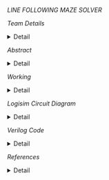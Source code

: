 *LINE* *FOLLOWING* *MAZE* *SOLVER*

*Team* *Details*
<details>
<summary>Detail</summary>
           
Semester : 3rd Sem B.Tech CSE

Section: S1

Member-1: D Jubitha Sri, 221CS120, daravathjubithasri.221cs120@nitk.edu.in

Member-2: G Teja Sri, 221CS123, tejasrigarapati.221cs123@nitk.edu.in

Member-3: S Vineela, 221CS155, sivvalavineela.221cs155@nitk.edu.in
</details>


*Abstract*
<details>
           <summary>
                      Detail
           </summary>
                This Line-following Maze Solver project will delve into a line-following robot's design, construction, and programming, emphasizing the key components and algorithms required for successful maze navigation.The robot system configuration consists of input, controller, and output devices.
         In a line maze-solving robot, input devices are line sensors, and output ones are DC motors with drivers. The line sensors are a crucial part of the project, making the robot move steadily in the middle position of black lines without any lag. It must make real-time decisions about its movement based on the line's position, adjusting its speed and direction. The concept behind this project is inspired by various real-world applications, such as automated warehouse robots, self-driving cars, and industrial automation systems, which rely on similar principles of path following and obstacle avoidance.It provides a platform for experimenting with robotics and sensor integration for future applications. Line-following robots are often used in educational settings to teach students about robotics, programming, and automation concepts. It offers an affordable and accessible way to prototype autonomous systems, making it valuable for research and development in various industries.
          Line-following robots are designed to follow lines accurately, making them suitable for applications where precise path following is crucial, such as manufacturing, logistics, etc. These robots can adapt to various line configurations, making them versatile for different maze designs or path-following tasks.
</details>


*Working*
<details>
           <summary>
                      Detail
           </summary>
           LSRB Algorithm:

This LSRB algorithm can be simplified into these simple conditions:

•	If you can turn left then go ahead and turn left,

•	else if you can continue driving straight then drive straight,

•	else if you can turn right then turn right.

•	If you are at a dead end then turn around.

The expunction of LSRB is shown below:

L- Left

R- Right

S- Straight

B- Turning around (Back).	

The robot has to make these decisions when at an intersection. An intersection is any point on the maze where you can turn. If the robot comes across an opportunity to turn and does not turn then this is considered going straight. Each move was taken at an intersection or when turning around has to be stored.




FLOWCHART

![FLOWCHART](https://github.com/Arnella16/LINE-FOLLOWING-MAZE-SOLVER/assets/148844350/49148b35-f658-445c-b439-5b1714f0fe40)



FUNCTIONAL TABLE

<img width="422" alt="FUNCTIONAL TABLE" src="https://github.com/Arnella16/LINE-FOLLOWING-MAZE-SOLVER/assets/148844350/09227af1-42ae-41d6-971d-b477c2caf29e">
</details>


*Logisim* *Circuit* *Diagram*
<details>
           <summary>
                      Detail
           </summary>
           PRE-DEFINED PATH (MAIN)

![PRE-DEFINED PATH](https://github.com/Arnella16/LINE-FOLLOWING-MAZE-SOLVER/assets/148844350/851ca450-c542-4ac0-b01a-56fdfb0bf5a7)

SENSOR SYSTEM AND MOTORS

![SENSOR SYSTEM AND MOTORS](https://github.com/Arnella16/LINE-FOLLOWING-MAZE-SOLVER/assets/148844350/2d15c653-107a-45cc-ae87-545df739953e)

DRIVER SYSTEM(sensors)

![DRIVER SYSTEM(SENSORS)](https://github.com/Arnella16/LINE-FOLLOWING-MAZE-SOLVER/assets/148844350/8d49b15b-c984-4f4b-a9ec-f6a0f0bbf926)

DRIVER SYSTEM(motors)

![DRIVER SYSTEM(MOTORS)](https://github.com/Arnella16/LINE-FOLLOWING-MAZE-SOLVER/assets/148844350/5ee152d8-da38-41dc-8793-4c2a4f231aa6)

PATH GENERATOR

![PATH GENERATOR](https://github.com/Arnella16/LINE-FOLLOWING-MAZE-SOLVER/assets/148844350/4b6a228e-0881-4dd6-8145-f8df913387db)

PATH

![PATH](https://github.com/Arnella16/LINE-FOLLOWING-MAZE-SOLVER/assets/148844350/d8c47f04-78ea-4763-b33e-0d58b04c6116)
</details>


*Verilog* *Code*
<details>
           <summary>
                      Detail
           </summary>
           
/* Line following Maze Solver using LSRB Algorithm
L-left, S-straight, R-right, B-back(turn around)

Robot follows the above given priority if a junction is detected*/

module linefollower(LSRB ,s ,straight ,stop ,left ,right ,turn_around ,left_motor_forward ,left_motor_backward ,left_motor_right ,left_motor_left ,right_motor_forward ,right_motor_backward ,right_motor_right ,right_motor_left);

input [0:3] LSRB; // Next move input

output [0:4] s; // 5-Sensors

output straight; // Move forward

output stop; // Stop

output left; // Turn left

output right; // Turn right

output turn_around; // Turn around

output reg left_motor_forward,left_motor_backward,left_motor_right,left_motor_left; // Specifies the direction of left motor

output reg right_motor_forward,right_motor_backward,right_motor_right,right_motor_left; // Specifies the direction of right motor


//data flow modelling

assign s[0]=(~LSRB[0]&LSRB[1])|(~LSRB[0]&~LSRB[2]&~LSRB[3]);

assign s[1]=(~LSRB[0]&~LSRB[1]&LSRB[2])|(~LSRB[0]&~LSRB[1]&~LSRB[3]);

assign s[3]=(~LSRB[0]&~LSRB[1]&~LSRB[2]&~LSRB[3]);

assign s[4]=LSRB[0]|(~LSRB[1]&~LSRB[2]&~LSRB[3]);

assign s[2]=s[0]|s[1]|s[3]|s[4]|LSRB[3];

assign straight = s[0]&s[2]&~s[3]&~s[4];

assign stop = s[0]&s[1]&s[2]&s[3]&s[4];

assign left = s[2]&~s[3]&s[4];

assign right = ~s[0]&s[1]&s[2]&~s[3]&~s[4];

assign turn_around = s[2]&~s[0]&~s[1]&~s[3]&~s[4];

//behavioural modelling

always @(*)

begin

    if(stop && !straight && !left && !right && !turn_around) begin
    
        left_motor_forward=1'b0; // Stop if destination is reached
        
        left_motor_backward=1'b0;
        
        left_motor_left=1'b0;
        
        left_motor_right=1'b0;
        
        right_motor_forward=1'b0;
        
        right_motor_backward=1'b0;
        
        right_motor_left=1'b0;
        
        right_motor_right=1'b0;
    
    end
    
    
    else if(straight && !stop && !left && !right && !turn_around) begin
    
        left_motor_forward=1'b1; // Move forward
    
        left_motor_backward=1'b0;
        
        left_motor_left=1'b0;
        
        left_motor_right=1'b0;
        
        right_motor_forward=1'b1;
        
        right_motor_backward=1'b0;
        
        right_motor_left=1'b0;
        
        right_motor_right=1'b0;
    
    end
    
    else if(left && !straight && !stop && !right && !turn_around) begin
    
        left_motor_forward=1'b0; // Turn left
        
        left_motor_backward=1'b0;
        
        left_motor_left=1'b1;
        
        left_motor_right=1'b0;
        
        right_motor_forward=1'b0;
        
        right_motor_backward=1'b0;
        
        right_motor_left=1'b1;
        
        right_motor_right=1'b0;
    
    end
    
    else if(right && !straight && !stop && !left && !turn_around) begin
    
        left_motor_forward=1'b0; // Turn right
        
        left_motor_backward=1'b0;
        
        left_motor_left=1'b0;
        
        left_motor_right=1'b1;
        
        right_motor_forward=1'b0;
        
        right_motor_backward=1'b0;
        
        right_motor_left=1'b0;
        
        right_motor_right=1'b1;
    
    end
    
    else if(turn_around && !straight && !stop && !left && !right) begin
        
        left_motor_forward=1'b1; // Turn around in clockwise direction if dead end is detected
        
        left_motor_backward=1'b0;
        
        left_motor_left=1'b0;
        
        left_motor_right=1'b0;
        
        right_motor_forward=1'b0;
        
        right_motor_backward=1'b1;
        
        right_motor_left=1'b0;
        
        right_motor_right=1'b0;
    
    end 
    
    else begin
    
        left_motor_forward=1'b0; 
        
        left_motor_backward=1'b0;
        
        left_motor_left=1'b0;
        
        left_motor_right=1'b0;
        
        right_motor_forward=1'b0;
        
        right_motor_backward=1'b0;
        
        right_motor_left=1'b0;
        
        right_motor_right=1'b0;
    
    end
    
end

endmodule


TESTBENCH:

`include "project.v"

module linefollower_tb;

reg [0:3] LSRB;

wire [0:4] s;

wire straight,stop,left,right,turn_around;

wire left_motor_forward,left_motor_backward,left_motor_right,left_motor_left;

wire right_motor_forward,right_motor_backward,right_motor_right,right_motor_left;

linefollower s1(LSRB ,s ,straight , stop , left, right ,turn_around, left_motor_forward, left_motor_backward, left_motor_right, left_motor_left, right_motor_forward, right_motor_backward, right_motor_right, right_motor_left);

initial begin
    
    $dumpfile("linefollower.vcd");
    
    $dumpvars(0,linefollower_tb);

end

initial begin

    $display("                                                                                                          ");
    
    $display("                                                                                                          ");
    
    $display("                                           LINE FOLLOWING MAZE SOLVER                                     ");
    
    $display("   L       S       R       B     |           Sensor         |       Direction     |     Motor direction   ");
    
    $display(" LSRB[0] LSRB[1] LSRB[2] LSRB[3] | s[0] s[1] s[2] s[3] s[4] |  str stop lf rg ta  | lf lb lr ll | rf rb rr rl");
    
    /* str:straight   lf:left   rg:right   ta:turn around   lf:left_motor_forward   lb:left_motor_backward  ll:left_motor_left   lr:left_motor_right   rf:r
    ight_motor_forward   rb:right_motor_backward   rl:right_motor_left   rr:right_motor_right  */ 
    
    $display("-------------------------------------------------------------------------------------------------------------");
    
    $monitor("    %b      %b       %b       %b     |  %b    %b    %b    %b    %b   |  %b   %b   %b   %b   %b  |  %b  %b  %b  %b | %b  %b  %b  %b",
    LSRB[0],LSRB[1],LSRB[2],LSRB[3],s[0],s[1],s[2],s[3],s[4],straight,stop,left,right,turn_around,left_motor_forward,left_motor_backward,left_motor_right,left_motor_left
    ,right_motor_forward,right_motor_backward,right_motor_right,right_motor_left);
    
    LSRB=4'b0000;
    
    repeat(15)
    
    #10 LSRB=LSRB+4'b0001;
    
    $display("                                                                                                          ");
    
    $display("                                                                                                          ");
    
    $display("                                                                                                          ");
    
    $display("                                  LINE FOLLOWING MAZE SOLVER WITH PREDEFINED PATH                         ");
    
    $display("   L       S       R       B     |           Sensor         |       Direction     |     Motor direction   ");
    
    $display(" LSRB[0] LSRB[1] LSRB[2] LSRB[3] | s[0] s[1] s[2] s[3] s[4] |  str stop lf rg ta  | lf lb lr ll | rf rb rr rl");
    
    /* str:straight   lf:left   rg:right   ta:turn around   lf:left_motor_forward   lb:left_motor_backward  ll:left_motor_left   lr:left_motor_right   rf:r
    ight_motor_forward   rb:right_motor_backward   rl:right_motor_left   rr:right_motor_right  */ 
    
    $display("-------------------------------------------------------------------------------------------------------------");
    
    $monitor("    %b      %b       %b       %b     |  %b    %b    %b    %b    %b   |  %b   %b   %b   %b   %b  |  %b  %b  %b  %b | %b  %b  %b %b ",LS
    RB[0],LSRB[1],LSRB[2],LSRB[3],s[0], s[1],s[2], s[3], s[4], straight, stop, left, right, turn_around, left_motor_forward, left_motor_backward, left_motor_right, left_motor_left, right_motor_forward, right_motor_backward, right_motor_right, right_motor_left);
    
    LSRB[0]=0;LSRB[1]=1;LSRB[2]=0;LSRB[3]=0;
    
    #10 LSRB[0]=1;LSRB[1]=0;LSRB[2]=0;LSRB[3]=1;
    
    #10 LSRB[0]=0;LSRB[1]=1;LSRB[2]=0;LSRB[3]=1;
    
    #10 LSRB[0]=0;LSRB[1]=0;LSRB[2]=1;LSRB[3]=1;
    
    #10 LSRB[0]=0;LSRB[1]=1;LSRB[2]=0;LSRB[3]=1;
    
    #10 LSRB[0]=1;LSRB[1]=0;LSRB[2]=0;LSRB[3]=1;
    
    #10 LSRB[0]=0;LSRB[1]=1;LSRB[2]=0;LSRB[3]=1;
    
    #10 LSRB[0]=1;LSRB[1]=0;LSRB[2]=1;LSRB[3]=1;
    
    #10 LSRB[0]=0;LSRB[1]=1;LSRB[2]=0;LSRB[3]=1;
    
    #10 LSRB[0]=0;LSRB[1]=0;LSRB[2]=0;LSRB[3]=1;
    
    #10 LSRB[0]=0;LSRB[1]=1;LSRB[2]=1;LSRB[3]=1;
    
    #10 LSRB[0]=1;LSRB[1]=0;LSRB[2]=1;LSRB[3]=1;
    
    #10 LSRB[0]=0;LSRB[1]=1;LSRB[2]=1;LSRB[3]=1;
    
    #10 LSRB[0]=1;LSRB[1]=0;LSRB[2]=1;LSRB[3]=1;
    
    #10 LSRB[0]=0;LSRB[1]=1;LSRB[2]=0;LSRB[3]=1;
    
    #10 LSRB[0]=1;LSRB[1]=1;LSRB[2]=0;LSRB[3]=1;
    
    #10 LSRB[0]=0;LSRB[1]=1;LSRB[2]=0;LSRB[3]=1;
    
    #10 LSRB[0]=0;LSRB[1]=0;LSRB[2]=1;LSRB[3]=1;
    
    #10 LSRB[0]=0;LSRB[1]=1;LSRB[2]=0;LSRB[3]=1;
    
    #10 LSRB[0]=0;LSRB[1]=0;LSRB[2]=0;LSRB[3]=0;

end


initial #500 $finish;

endmodule
</details>



*References*
<details>
           <summary>
                      Detail
           </summary>
           
•	https://www.researchgate.net/publication/345349518_Maze_Solving_Algorithm_for_Line_Following_Robot

•	Digital Design - By Morris Mano and Michael Cilette

•	https://youtu.be/qTeGocwwGBY?si=2I423SrJmCBAfTtp // Arduino Maze Solver Robot

•	https://towardinfinity.medium.com/coding-a-line-follower-robot-using-lsrb-and-finding-the-shortest-path-d906ffec71d

•	https://github.com/doaamagdy2024/Maze-Solver-Line-follower-Robot
</details>

